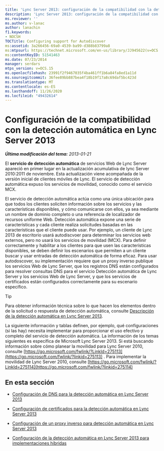 ```yaml
---
title: 'Lync Server 2013: configuración de la compatibilidad con la detección automática'
description: 'Lync Server 2013: configuración de la compatibilidad con la detección automática.'
ms.reviewer: ''
ms.author: v-lanac
author: lanachin
f1.keywords:
- NOCSH
TOCTitle: Configuring support for Autodiscover
ms:assetid: 3a266456-69a0-4539-ba99-d388b83799a8
ms:mtpsurl: https://technet.microsoft.com/en-us/library/JJ945622(v=OCS.15)
ms:contentKeyID: 51541463
ms.date: 07/23/2014
manager: serdars
mtps_version: v=OCS.15
ms.openlocfilehash: 23991f2f9467035f4ba461ff1b6a84fa8ed1a11d
ms.sourcegitcommit: 36fee89bb887bea4f18b19f17a8c69daf5bc423d
ms.translationtype: MT
ms.contentlocale: es-ES
ms.lasthandoff: 11/26/2020
ms.locfileid: "49432614"
---
```

# <a name="configuring-support-for-autodiscover-in-lync-server-2013"></a>Configuración de la compatibilidad con la detección automática en Lync Server 2013

<div data-xmlns="http://www.w3.org/1999/xhtml">

<div class="topic" data-xmlns="http://www.w3.org/1999/xhtml" data-msxsl="urn:schemas-microsoft-com:xslt" data-cs="https://msdn.microsoft.com/">

<div data-asp="https://msdn2.microsoft.com/asp">



</div>

<div id="mainSection">

<div id="mainBody">

<span> </span>

_**Última modificación del tema:** 2013-01-21_

El **servicio de detección automática** de servicios Web de Lync Server apareció en primer lugar en la actualización acumulativa de lync Server 2010:2011 de noviembre. Esta actualización viene acompañada de la versión inicial de clientes móviles de Lync. El servicio de detección automática expuso los servicios de movilidad, conocido como el servicio MCX.

El servicio de detección automática actúa como una única ubicación para que todos los clientes soliciten información sobre los servicios y las características disponibles, y cómo comunicarse con ellos, ya sea mediante un nombre de dominio completo o una referencia de localizador de recursos uniforme Web. Detección automática expone una serie de características y cada cliente realiza solicitudes basadas en las características que el cliente puede usar. Por ejemplo, un cliente de Lync 2013 de escritorio usará autodiscvoer para determinar los servicios web externos, pero no usará los servicios de movilidad (MCX). Para definir correctamente y habilitar a los clientes para que usen las características disponibles, se deben definir los escenarios que permiten a un cliente buscar y usar entradas de detección automática de forma eficaz. Para usar autodoscover, su implementación requiere que un proxy inverso publique los servicios Web de Lync Server, que los registros DNS están configurados para resolver consultas DNS para el servicio Detección automática de Lync Server y los servicios Web de Lync Server, y que los servicios de certificados están configurados correctamente para su escenario específico.

<div>


> [!TIP]  
> Para obtener información técnica sobre lo que hacen los elementos dentro de la solicitud o respuesta de detección automática, consulte <A href="lync-server-2013-understanding-autodiscover.md">Descripción de la detección automática en Lync Server 2013</A>.



</div>

La siguiente información y tablas definen, por ejemplo, qué configuraciones (si las hay) necesita implementar para proporcionar el uso efectivo y completo del servicio de detección automática. La información de los temas siguientes es específica de Microsoft Lync Server 2013. Si está buscando información sobre cómo planear la movilidad para Lync Server 2010, consulte [https://go.microsoft.com/fwlink/?LinkId=275113](https://go.microsoft.com/fwlink/?linkid=275113) . Para implementar la movilidad de Lync Server 2010, consulte [https://go.microsoft.com/fwlink/?LinkId=275114](https://go.microsoft.com/fwlink/?linkid=275114)

<div>

## <a name="in-this-section"></a>En esta sección

  - [Configuración de DNS para la detección automática en Lync Server 2013](lync-server-2013-configuring-dns-for-autodiscover.md)

  - [Configuración de certificados para la detección automática en Lync Server 2013](lync-server-2013-configuring-certificates-for-autodiscover.md)

  - [Configuración de un proxy inverso para detección automática en Lync Server 2013](lync-server-2013-configuring-a-reverse-proxy-for-autodiscover.md)

  - [Configuración de la detección automática en Lync Server 2013 para implementaciones híbridas](lync-server-2013-configuring-autodiscover-for-hybrid-deployments.md)

</div>

</div>

<span> </span>

</div>

</div>

</div>

